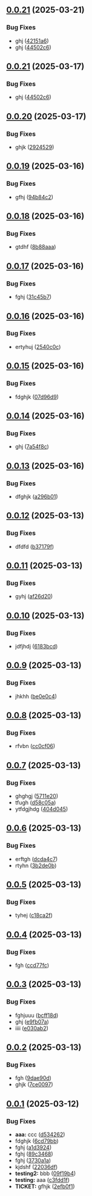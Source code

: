 ## [0.0.21](https://github.com/jimmieulenius/workflow-test/compare/v0.0.20...v0.0.21) (2025-03-21)


### Bug Fixes

* ghj ([42151a6](https://github.com/jimmieulenius/workflow-test/commit/42151a6afecd8552319262f38cc05c3f7ce91550))
* ghj ([44502c6](https://github.com/jimmieulenius/workflow-test/commit/44502c6fa38f5cc7dcfbf05ecbd1bdf4321b362c))

## [0.0.21](https://github.com/jimmieulenius/workflow-test/compare/v0.0.20...v0.0.21) (2025-03-17)


### Bug Fixes

* ghj ([44502c6](https://github.com/jimmieulenius/workflow-test/commit/44502c6fa38f5cc7dcfbf05ecbd1bdf4321b362c))

## [0.0.20](https://github.com/jimmieulenius/workflow-test/compare/v0.0.19...v0.0.20) (2025-03-17)


### Bug Fixes

* ghjk ([2924529](https://github.com/jimmieulenius/workflow-test/commit/2924529b6a5c21cf26ceb8920b3c431c1c731a33))

## [0.0.19](https://github.com/jimmieulenius/workflow-test/compare/v0.0.18...v0.0.19) (2025-03-16)


### Bug Fixes

* gfhj ([94b84c2](https://github.com/jimmieulenius/workflow-test/commit/94b84c2c2f5a647673950c6b46dde6dc234b5e48))

## [0.0.18](https://github.com/jimmieulenius/workflow-test/compare/v0.0.17...v0.0.18) (2025-03-16)


### Bug Fixes

* gtdhf ([8b88aaa](https://github.com/jimmieulenius/workflow-test/commit/8b88aaa9cf9c89d791bdb0324dfb9306b71c5267))

## [0.0.17](https://github.com/jimmieulenius/workflow-test/compare/v0.0.16...v0.0.17) (2025-03-16)


### Bug Fixes

* fghj ([31c45b7](https://github.com/jimmieulenius/workflow-test/commit/31c45b7aa32c53c15e1dd15b0d3b4b9bb9071853))

## [0.0.16](https://github.com/jimmieulenius/workflow-test/compare/v0.0.15...v0.0.16) (2025-03-16)


### Bug Fixes

* ertyhuj ([2540c0c](https://github.com/jimmieulenius/workflow-test/commit/2540c0c099b282f0e472f3d4999c34c9a29a54bc))

## [0.0.15](https://github.com/jimmieulenius/workflow-test/compare/v0.0.14...v0.0.15) (2025-03-16)


### Bug Fixes

* fdghjk ([07d96d9](https://github.com/jimmieulenius/workflow-test/commit/07d96d99fe6db3340e7a49bbb8ea0c921e1242ca))

## [0.0.14](https://github.com/jimmieulenius/workflow-test/compare/v0.0.13...v0.0.14) (2025-03-16)


### Bug Fixes

* ghj ([7a54f8c](https://github.com/jimmieulenius/workflow-test/commit/7a54f8c3258f3e2df560369142401ddd03a33f2c))

## [0.0.13](https://github.com/jimmieulenius/workflow-test/compare/v0.0.12...v0.0.13) (2025-03-16)


### Bug Fixes

* dfghjk ([a296b01](https://github.com/jimmieulenius/workflow-test/commit/a296b0102989406c24f7f13225ae9c593b8ffd1f))

## [0.0.12](https://github.com/jimmieulenius/workflow-test/compare/v0.0.11...v0.0.12) (2025-03-13)


### Bug Fixes

* dfdfd ([b37179f](https://github.com/jimmieulenius/workflow-test/commit/b37179f9cb1ad2f02cc93c7b1532a7df8cf73046))

## [0.0.11](https://github.com/jimmieulenius/workflow-test/compare/v0.0.10...v0.0.11) (2025-03-13)


### Bug Fixes

* gyhj ([af26d20](https://github.com/jimmieulenius/workflow-test/commit/af26d206d5de7c4f57cc6a75ed2dd5f7c390ba24))

## [0.0.10](https://github.com/jimmieulenius/workflow-test/compare/v0.0.9...v0.0.10) (2025-03-13)


### Bug Fixes

* jdfjhdj ([6183bcd](https://github.com/jimmieulenius/workflow-test/commit/6183bcd728ff1bc3c57d4fefb29f5395841b631c))

## [0.0.9](https://github.com/jimmieulenius/workflow-test/compare/v0.0.8...v0.0.9) (2025-03-13)


### Bug Fixes

* jhkhh ([be0e0c4](https://github.com/jimmieulenius/workflow-test/commit/be0e0c46c97f41043af9330ecff41976f7f4c420))

## [0.0.8](https://github.com/jimmieulenius/workflow-test/compare/v0.0.7...v0.0.8) (2025-03-13)


### Bug Fixes

* rfvbn ([cc0cf06](https://github.com/jimmieulenius/workflow-test/commit/cc0cf06d933ef42025412cba7037e8566426fc8c))

## [0.0.7](https://github.com/jimmieulenius/workflow-test/compare/v0.0.6...v0.0.7) (2025-03-13)


### Bug Fixes

* ghghgj ([5711e20](https://github.com/jimmieulenius/workflow-test/commit/5711e2049a1b561eb516d271be304824796d2cfc))
* tfugh ([d58c05a](https://github.com/jimmieulenius/workflow-test/commit/d58c05a00e7bded8399627b67b86cde849b44308))
* ytfdgjhdg ([404d045](https://github.com/jimmieulenius/workflow-test/commit/404d04587744c65f9e156cb2f397e5af45515890))

## [0.0.6](https://github.com/jimmieulenius/workflow-test/compare/v0.0.5...v0.0.6) (2025-03-13)


### Bug Fixes

* erftgh ([dcda4c7](https://github.com/jimmieulenius/workflow-test/commit/dcda4c76bdb8c94b3bd4f6ab380bef4462ccbeb4))
* rtyhn ([3b2de0b](https://github.com/jimmieulenius/workflow-test/commit/3b2de0b70b1a74f2b20cd05fb08493e3fd7694ca))

## [0.0.5](https://github.com/jimmieulenius/workflow-test/compare/v0.0.4...v0.0.5) (2025-03-13)


### Bug Fixes

* tyhej ([c18ca2f](https://github.com/jimmieulenius/workflow-test/commit/c18ca2f4cf45b877ba687b81c7aae185bc7ce49e))

## [0.0.4](https://github.com/jimmieulenius/workflow-test/compare/v0.0.3...v0.0.4) (2025-03-13)


### Bug Fixes

* fgh ([ccd77fc](https://github.com/jimmieulenius/workflow-test/commit/ccd77fcb016f6b327b95d707ba612949cc501bae))

## [0.0.3](https://github.com/jimmieulenius/workflow-test/compare/v0.0.2...v0.0.3) (2025-03-13)


### Bug Fixes

* fghjuuu ([bcff18d](https://github.com/jimmieulenius/workflow-test/commit/bcff18d64ea745c98f59f09712dff1e90af60069))
* ghj ([e9fb07a](https://github.com/jimmieulenius/workflow-test/commit/e9fb07a3ce937d13e532113f3512bd1ab951ca56))
* iiii ([e030ab2](https://github.com/jimmieulenius/workflow-test/commit/e030ab286eb1685d7b4ce5a4d21e185030dc95e3))

## [0.0.2](https://github.com/jimmieulenius/workflow-test/compare/v0.0.1...v0.0.2) (2025-03-13)


### Bug Fixes

* fgh ([9dae90d](https://github.com/jimmieulenius/workflow-test/commit/9dae90d8fb01a1c3b7f005a67b91af1f9c11cba7))
* ghjk ([7ce0097](https://github.com/jimmieulenius/workflow-test/commit/7ce00971e5b9d45fb4b8885b33a9e26c0b614b09))

## [0.0.1](https://github.com/jimmieulenius/workflow-test/compare/v0.0.0...v0.0.1) (2025-03-12)


### Bug Fixes

* **aaa:** ccc ([d534262](https://github.com/jimmieulenius/workflow-test/commit/d534262bca67df5b9c2e6f9908621cc849babde3))
* fdghjk ([6cd79bb](https://github.com/jimmieulenius/workflow-test/commit/6cd79bbfe0657bf1d5fea942637f465a363d2d21))
* fghj ([a1d3924](https://github.com/jimmieulenius/workflow-test/commit/a1d3924c1b9d850fb12cf0bea7d812353d1a21b0))
* fghj ([89c3468](https://github.com/jimmieulenius/workflow-test/commit/89c3468ef00fb013a4d5f4616572162fd303faec))
* fghj ([3730a1a](https://github.com/jimmieulenius/workflow-test/commit/3730a1ac14908955ec4f246db53eb4109ad21b35))
* kjdshf ([22036df](https://github.com/jimmieulenius/workflow-test/commit/22036dfb8c950a17f5befd440d847b202a67af04))
* **testing2:** bbb ([09f19b4](https://github.com/jimmieulenius/workflow-test/commit/09f19b4ad9b3c4a9f81c533f9179c93b78a4802e))
* **testing:** aaa ([c3fdd1f](https://github.com/jimmieulenius/workflow-test/commit/c3fdd1fd9f109a1101a8d978f74a44ed5458686d))
* **TICKET:** gfhjk ([2efb0f1](https://github.com/jimmieulenius/workflow-test/commit/2efb0f1ecd14e11debf873a591e5f8b916279cd0))
